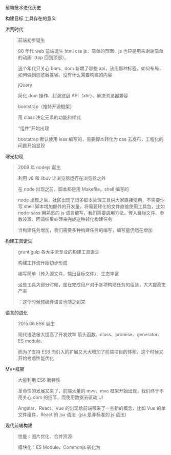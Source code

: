 前端技术进化历史

构建目标 工具存在的意义

洪荒时代

> 前端初步诞生
>
> 90 年代 web 前端诞生 html css js，简单的页面，js 也只是用来谢谢简单的动画（top 回到顶部）。
>
> 这个年代只关心 bom、dom 新增了哪些 api，该用那种标签，如何布局，如何做到浏览器兼容。没有什么需要构建的内容
>
> jQuery
>
> 简化 dom 操作、封装底层 API（xhr）、解决浏览器兼容
>
> bootstrap（推特开源框架）
>
> 用 class 决定元素的功能和样式
>
> “组件”开始出现
>
> bootstrap 默认使用 less 编写的，需要脚本转化为 css 去发布，工程化的问题开始显现

曙光初现

> 2009 年 nodejs 诞生
>
> 利用 v8 和 libuv 让浏览器运行在浏览器之外
>
> 在 node 出现之前，脚本都是用 Makefile，shell 编写的
>
> node 出现之后，社区出现了很多脚本处理工具供大家直接使用，不需要你写 shell 脚本增加额外的开发量，将需要转化的文件直接使用工具包，比如 node-sass 用熟悉的 js 语言编写，我们需要调用方法，传入目标文件、参数设置、回调结果处理来完成这种转化构建任务
>
> 当构建任务增加，我们需要多种构建任务的编写，编写量仍然在增加

构建工具诞生

> grunt gulp 各大主流专业的构建工具诞生
>
> 构建工作流开始初步形成
>
> 编写简单（传入源文件，输出目标文件）、生态丰富
>
> 这些工具大部分时候，是在完成用户对于各项构建任务的组装，大大提高生产率
>
> ：这个时候预编译语言也随之到来

语言的进化

> 2015.06 ES6 诞生
>
> 现代语法极大提高了开发效率 箭头函数、class、promise、generator、 ES module、
>
> 而为了支持 ES6 而引入的扩展又大大增加了前端项目的体积，这个时候又开始考虑性能优化

MV\*框架

> 大量利用 ES6 新特性
>
> 革命性的发展又来了，前端大量的 mvv、mvc 框架开始出现，我们终于不用关心 dom 的细节，而使用数据去驱动 UI
>
> Angular、React、Vue 的出现给前端带来了一些新的概念，比如 Vue 的单文件组件，React 的 jsx 语法（jsx 是非标准的 js 语法）

现代前端构建

> 性能：图片优化、合并资源
>
> 模块化：ES Module、Commonjs 转化为<script>标签
>
> 强力的语法转化：ES6\7\8，jsx
>
> 统一打包过程、整体分析优化：vue 单文件组件
